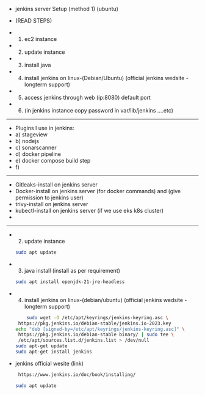 - jenkins server Setup (method 1) (ubuntu)

- (READ STEPS)

- 1) ec2 instance 
- 2) update instance 
- 3) install java 
- 4) install jenkins on linux-(Debian/Ubuntu) (official jenkins wedsite - longterm support) 
- 5) access jenkins through web (ip:8080) default port
- 6) (in jenkins instance copy password in var/lib/jenkins ....etc)
---
- Plugins I use in jenkins:
- a) stageview
- b) nodejs
- c) sonarscanner
- d) docker pipeline
- e) docker compose build step
- f) 
---
- Gitleaks-install on jenkins server
- Docker-install on jenkins server (for docker commands) and (give permission to jenkins user)
- trivy-install on jenkins server
- kubectl-install on jenkins server (if we use eks k8s cluster)
- 

---
- 2) update instance
   
   ```bash
   sudo apt update

   ```
- 3) java install (install as per requirement)

   ```bash
   sudo apt install openjdk-21-jre-headless
   

   ```

- 4) install jenkins on linux-(debian/ubuntu) (official jenkins wedsite - longterm support)

   ```bash
       sudo wget -O /etc/apt/keyrings/jenkins-keyring.asc \
    https://pkg.jenkins.io/debian-stable/jenkins.io-2023.key
  echo "deb [signed-by=/etc/apt/keyrings/jenkins-keyring.asc]" \
    https://pkg.jenkins.io/debian-stable binary/ | sudo tee \
    /etc/apt/sources.list.d/jenkins.list > /dev/null
  sudo apt-get update
  sudo apt-get install jenkins

   ```
- jenkins official wesite (link)    
   ```bash
    https://www.jenkins.io/doc/book/installing/

   ```

   
   ```bash
   sudo apt update

   ```
